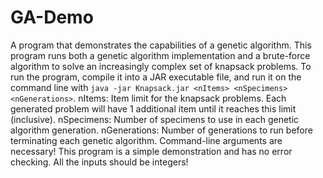 # GA-Demo
A program that demonstrates the capabilities of a genetic algorithm. This program runs both a genetic algorithm implementation and a brute-force algorithm to solve an increasingly complex set of knapsack problems.
To run the program, compile it into a JAR executable file, and run it on the command line with `java -jar Knapsack.jar <nItems> <nSpecimens> <nGenerations>`.
nItems: Item limit for the knapsack problems. Each generated problem will have 1 additional item until it reaches this limit (inclusive).
nSpecimens: Number of specimens to use in each genetic algorithm generation.
nGenerations: Number of generations to run before terminating each genetic algorithm.
Command-line arguments are necessary! This program is a simple demonstration and has no error checking. All the inputs should be integers!
